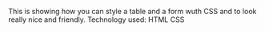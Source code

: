 This is showing how you can style a table and a form wuth CSS and to look really nice and friendly. 
Technology used:
HTML
CSS